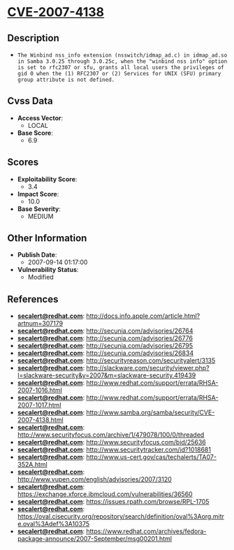 
# [CVE-2007-4138](https://cve.mitre.org/cgi-bin/cvename.cgi?name=CVE-2007-4138)

## Description

- `The Winbind nss_info extension (nsswitch/idmap_ad.c) in idmap_ad.so in Samba 3.0.25 through 3.0.25c, when the "winbind nss info" option is set to rfc2307 or sfu, grants all local users the privileges of gid 0 when the (1) RFC2307 or (2) Services for UNIX (SFU) primary group attribute is not defined.`

## Cvss Data

- **Access Vector**:
  - LOCAL
- **Base Score**:
  - 6.9

## Scores

- **Exploitability Score**:
  - 3.4
- **Impact Score**:
  - 10.0
- **Base Severity**:
  - MEDIUM

## Other Information

- **Publish Date**:
  - 2007-09-14 01:17:00
- **Vulnerability Status**:
  - Modified

## References

- **secalert@redhat.com**: http://docs.info.apple.com/article.html?artnum=307179
- **secalert@redhat.com**: http://secunia.com/advisories/26764
- **secalert@redhat.com**: http://secunia.com/advisories/26776
- **secalert@redhat.com**: http://secunia.com/advisories/26795
- **secalert@redhat.com**: http://secunia.com/advisories/26834
- **secalert@redhat.com**: http://securityreason.com/securityalert/3135
- **secalert@redhat.com**: http://slackware.com/security/viewer.php?l=slackware-security&y=2007&m=slackware-security.419439
- **secalert@redhat.com**: http://www.redhat.com/support/errata/RHSA-2007-1016.html
- **secalert@redhat.com**: http://www.redhat.com/support/errata/RHSA-2007-1017.html
- **secalert@redhat.com**: http://www.samba.org/samba/security/CVE-2007-4138.html
- **secalert@redhat.com**: http://www.securityfocus.com/archive/1/479078/100/0/threaded
- **secalert@redhat.com**: http://www.securityfocus.com/bid/25636
- **secalert@redhat.com**: http://www.securitytracker.com/id?1018681
- **secalert@redhat.com**: http://www.us-cert.gov/cas/techalerts/TA07-352A.html
- **secalert@redhat.com**: http://www.vupen.com/english/advisories/2007/3120
- **secalert@redhat.com**: https://exchange.xforce.ibmcloud.com/vulnerabilities/36560
- **secalert@redhat.com**: https://issues.rpath.com/browse/RPL-1705
- **secalert@redhat.com**: https://oval.cisecurity.org/repository/search/definition/oval%3Aorg.mitre.oval%3Adef%3A10375
- **secalert@redhat.com**: https://www.redhat.com/archives/fedora-package-announce/2007-September/msg00201.html
